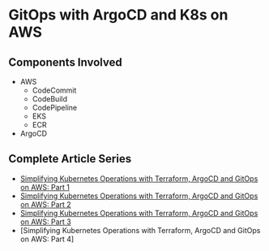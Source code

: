 # GitOps with ArgoCD and K8s on AWS

## Components Involved
* AWS
  * CodeCommit
  * CodeBuild
  * CodePipeline
  * EKS
  * ECR
* ArgoCD

## Complete Article Series 

* [Simplifying Kubernetes Operations with Terraform, ArgoCD and GitOps on AWS: Part 1](https://medium.com/@gurpreet.singh_89/simplifying-kubernetes-operations-with-argocd-and-gitops-part-1-f015354feba5)
* [Simplifying Kubernetes Operations with Terraform, ArgoCD and GitOps on AWS: Part 2](https://medium.com/@gurpreet.singh_89/simplifying-kubernetes-operations-with-argocd-and-gitops-on-aws-part-2-a994e8d1292d)
* [Simplifying Kubernetes Operations with Terraform, ArgoCD and GitOps on AWS: Part 3](https://medium.com/@gurpreet.singh_89/simplifying-kubernetes-operations-with-terraform-argocd-and-gitops-on-aws-part-3-6d4fb71484d3)
* [Simplifying Kubernetes Operations with Terraform, ArgoCD and GitOps on AWS: Part 4]
  

